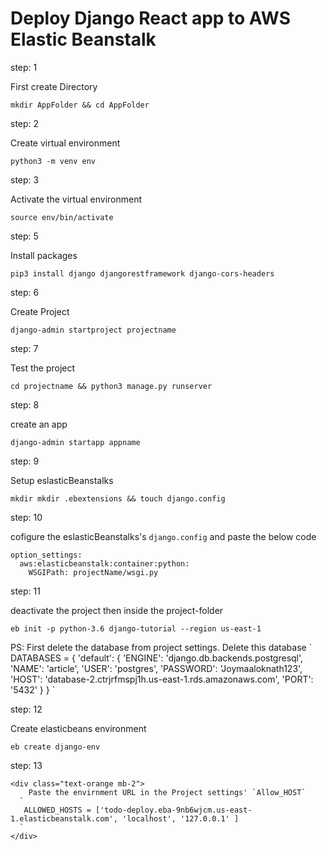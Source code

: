 # Deploy Django React app to AWS Elastic Beanstalk

 step: 1

 First create Directory
```
mkdir AppFolder && cd AppFolder
```

 step: 2

Create virtual environment
```
python3 -m venv env
```

 step: 3

 Activate the virtual environment
```
source env/bin/activate

```

step: 5

Install packages
```
pip3 install django djangorestframework django-cors-headers
```

 step: 6

Create Project
```
django-admin startproject projectname
```

step: 7

 Test the project
```
cd projectname && python3 manage.py runserver
```

step: 8

create an app

```
django-admin startapp appname
```

 step: 9

Setup eslasticBeanstalks

```
mkdir mkdir .ebextensions && touch django.config
```

 step: 10

cofigure the eslasticBeanstalks's `django.config` and paste the below code
```
option_settings:
  aws:elasticbeanstalk:container:python:
    WSGIPath: projectName/wsgi.py
```

 step: 11

deactivate the project then inside the project-folder
```
eb init -p python-3.6 django-tutorial --region us-east-1
```

<div class="text-orange mb-2">
  PS: First delete the database from project settings. Delete this database
  `
  DATABASES = {
    'default': {
        'ENGINE': 'django.db.backends.postgresql',
        'NAME': 'article',
        'USER': 'postgres',
        'PASSWORD': 'Joymaaloknath123',
        'HOST': 'database-2.ctrjrfmspj1h.us-east-1.rds.amazonaws.com',
        'PORT': '5432'
    }
}
  `
</div>

step: 12

 Create  elasticbeans environment
```
eb create django-env

```

step: 13

```
<div class="text-orange mb-2">
    Paste the envirnment URL in the Project settings' `Allow_HOST`
  `
   ALLOWED_HOSTS = ['todo-deploy.eba-9nb6wjcm.us-east-1.elasticbeanstalk.com', 'localhost', '127.0.0.1' ]
  `
</div>

```


